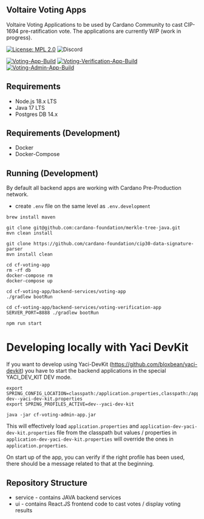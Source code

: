 ## Voltaire Voting Apps

Voltaire Voting Applications to be used by Cardano Community to cast CIP-1694 pre-ratification vote. The applications are currently WIP (work in progress).

[![License: MPL 2.0](https://img.shields.io/badge/License-MPL%202.0-brightgreen.svg)](https://opensource.org/licenses/MPL-2.0)
![Discord](https://img.shields.io/discord/1022471509173882950)

[![Voting-App-Build](https://github.com/cardano-foundation/cf-voting-app/actions/workflows/build.yml/badge.svg)](https://github.com/cardano-foundation/cf-voting-app/actions/workflows/voting-app-build.yml)
[![Voting-Verification-App-Build](https://github.com/cardano-foundation/cf-voting-app/actions/workflows/build.yml/badge.svg)](https://github.com/cardano-foundation/cf-voting-app/actions/workflows/voting-verification-app-build.yml)
[![Voting-Admin-App-Build](https://github.com/cardano-foundation/cf-voting-app/actions/workflows/build.yml/badge.svg)](https://github.com/cardano-foundation/cf-voting-app/actions/workflows/voting-admin-app-build.yml)

## Requirements
- Node.js 18.x LTS
- Java 17 LTS
- Postgres DB 14.x

## Requirements (Development)
- Docker
- Docker-Compose

## Running (Development)

By default all backend apps are working with Cardano Pre-Production network.


- create `.env` file on the same level as `.env.development`

```shell
brew install maven
```

```shell
git clone git@github.com:cardano-foundation/merkle-tree-java.git
mvn clean install
```

```shell
git clone https://github.com/cardano-foundation/cip30-data-signature-parser
mvn install clean
```

```shell
cd cf-voting-app
rm -rf db
docker-compose rm
docker-compose up
```

```shell
cd cf-voting-app/backend-services/voting-app
./gradlew bootRun
```


```shell
cd cf-voting-app/backend-services/voting-verification-app
SERVER_PORT=8888 ./gradlew bootRun
```

```shell
npm run start
```

# Developing locally with Yaci DevKit
If you want to develop using Yaci-DevKit (https://github.com/bloxbean/yaci-devkit) you have to start the backend applications in the special YACI_DEV_KIT DEV mode.

```shell
export SPRING_CONFIG_LOCATION=classpath:/application.properties,classpath:/application-dev--yaci-dev-kit.properties
export SPRING_PROFILES_ACTIVE=dev--yaci-dev-kit

java -jar cf-voting-admin-app.jar
```

This will effectively load `application.properties` and `application-dev-yaci-dev-kit.properties` file from the classpath 
but values / properties in `application-dev-yaci-dev-kit.properties` will override the ones in `application.properties`.

On start up of the app, you can verify if the right profile has been used, there should be a message related to that at the beginning.

## Repository Structure
- service - contains JAVA backend services
- ui - contains React.JS frontend code to cast votes / display voting results
